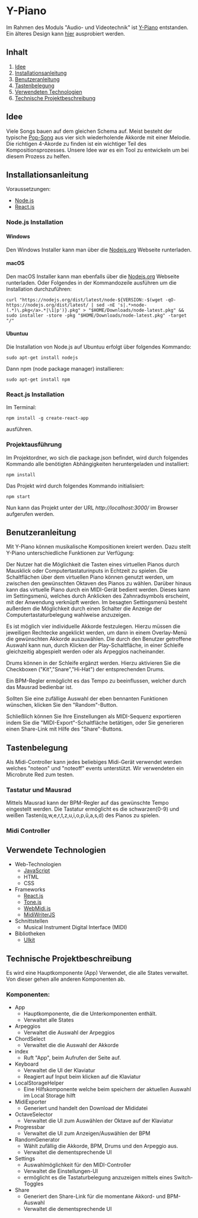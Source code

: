 #  Y-Piano
Im Rahmen des Moduls "Audio- und Videotechnik" ist [Y-Piano](https://y-piano.netlify.com/) entstanden. Ein älteres Design kann [hier](https://y-piano-blue.netlify.com/) ausprobiert werden.

## Inhalt
1. [Idee](#idee)
2. [Installationsanleitung](#installationsanleitung)
3. [Benutzeranleitung](#benutzeranleitung)
4. [Tastenbelegung ](#tastenbelegung )
5. [Verwendeten Technologien](#verwendete-technologien)
6. [Technische Projektbeschreibung](#technische-projektbeschreibung)

## Idee
Viele Songs bauen auf dem gleichen Schema auf. Meist besteht der typische [Pop-Song](https://www.youtube.com/watch?v=5pidokakU4I) aus vier sich wiederholende Akkorde mit einer Melodie. 
Die richtigen 4-Akorde zu finden ist ein wichtiger Teil des Kompositionsprozesses. Unsere Idee war es ein Tool zu entwickeln um bei diesem Prozess zu helfen.

## Installationsanleitung

Voraussetzungen:
- [Node.js](https://nodejs.org/)
- [React.js](https://reactjs.org/)

### Node.js Installation

#### Windows
Den Windows Installer kann man über die [Nodejs.org](https://nodejs.org/en/download/) Webseite runterladen.

#### macOS
Den macOS Installer kann man ebenfalls über die [Nodejs.org](https://nodejs.org/en/download/) Webseite runterladen.
Oder Folgendes in der Kommandozeile ausführen um die Installation durchzuführen:
```
curl "https://nodejs.org/dist/latest/node-${VERSION:-$(wget -qO- https://nodejs.org/dist/latest/ | sed -nE 's|.*>node-(.*)\.pkg</a>.*|\1|p')}.pkg" > "$HOME/Downloads/node-latest.pkg" && sudo installer -store -pkg "$HOME/Downloads/node-latest.pkg" -target "/"
```

#### Ubuntuu
Die Installation von Node.js auf Ubuntuu erfolgt über folgendes Kommando:
```
sudo apt-get install nodejs
```
Dann npm (node package manager) installieren:
```
sudo apt-get install npm
```

### React.js Installation
Im Terminal:
```
npm install -g create-react-app
```
ausführen.

### Projektausführung
Im Projektordner, wo sich die package.json befindet, wird durch folgendes Kommando alle benötigten Abhängigkeiten heruntergeladen und installiert:
```
npm install
```

Das Projekt wird durch folgendes Kommando initialisiert:
```
npm start
```

Nun kann das Projekt unter der URL _http://localhost:3000/_ im Browser aufgerufen werden.

## Benutzeranleitung
Mit Y-Piano können musikalische Kompositionen kreiert werden. 
Dazu stellt Y-Piano unterschiedliche Funktionen zur Verfügung:

Der Nutzer hat die Möglichkeit die Tasten eines virtuellen Pianos durch Mausklick oder Computertastaturinputs in Echtzeit zu spielen. Die Schaltflächen über dem virtuellen Piano können genutzt werden, um zwischen den gewünschten Oktaven des Pianos zu wählen.
Darüber hinaus kann das virtuelle Piano durch ein MIDI-Gerät bedient werden. Dieses kann im Settingsmenü, welches durch Anklicken des Zahnradsymbols erscheint, mit der Anwendung verknüpft werden.
Im besagten Settingsmenü besteht außerdem die Möglichkeit durch einen Schalter die Anzeige der Computertastaturbelegung wahlweise anzuzeigen. 

Es ist möglich vier individuelle Akkorde festzulegen. Hierzu müssen die jeweiligen Rechtecke angeklickt werden, um dann in einem Overlay-Menü die gewünschten Akkorde auszuwählen.
Die durch den Benutzer getroffene Auswahl kann nun, durch Klicken der Play-Schaltfläche, in einer Schleife gleichzeitig abgespielt werden oder als Arpeggios nacheinander.

Drums können in der Schleife ergänzt werden. Hierzu aktivieren Sie die Checkboxen ("Kit","Snare","Hi-Hat") der entsprechenden Drums.

Ein BPM-Regler ermöglicht es das Tempo zu beeinflussen, welcher durch das Mausrad bedienbar ist.

Sollten Sie eine zufällige Auswahl der eben bennanten Funktionen wünschen, klicken Sie den "Random"-Button.

Schließlich können Sie Ihre Einstellungen als MIDI-Sequenz exportieren indem Sie die "MIDI-Export"-Schaltfläche betätigen, oder Sie generieren einen Share-Link mit Hilfe des "Share"-Buttons. 
## Tastenbelegung 
Als Midi-Controller kann jedes beliebiges Midi-Gerät verwendet werden welches "noteon" und "noteoff" events unterstützt. Wir verwendeten ein Microbrute Red zum testen.
### Tastatur und Mausrad
Mittels Mausrad kann der BPM-Regler auf das gewünschte Tempo eingestellt werden.
Die Tastatur ermöglicht es die schwarzen(0-9) und weißen Tasten(q,w,e,r,t,z,u,i,o,p,ü,a,s,d) des Pianos zu spielen.
### Midi Controller
## Verwendete Technologien
- Web-Technologien
	 - [JavaScript](https://www.javascript.com/)
	 - HTML
	 - CSS
 - Frameworks
	 - [React.js](https://reactjs.org/)
	 - [Tone.js](https://tonejs.github.io/)
	 - [WebMidi.js](http://djipco.github.io/webmidi/latest/classes/WebMidi.html)
	 - [MidiWriterJS](https://www.npmjs.com/package/midi-writer-js)
 - Schnittstellen
	 - Musical Instrument Digital Interface (MIDI)
 - Bibliotheken
	 - [UIkit](https://getuikit.com/)

## Technische Projektbeschreibung
Es wird eine Hauptkomponente (App) Verwendet, die alle States verwaltet. Von dieser gehen alle anderen Komponenten ab.
### Komponenten:
 - App
	 - Hauptkomponente, die die Unterkomponenten enthält.
	 - Verwaltet alle States
 - Arpeggios
	 - Verwaltet die Auswahl der Arpeggios
 - ChordSelect
	 - Verwaltet die die Auswahl der Akkorde
 - index
	 - Ruft "App", beim Aufrufen der Seite auf.
 - Keyboard
	 - Verwaltet die UI der Klaviatur
	 - Reagiert auf Input beim klicken auf die Klaviatur
 - LocalStorageHelper
	 - Eine Hilfskomponente welche beim speichern der aktuellen Auswahl im Local Storage hilft
 - MidiExporter
	 - Generiert und handelt den Download der Mididatei
 - OctaveSelector
	 - Verwaltet die UI zum Auswählen der Oktave auf der Klaviatur
 - Progressbar
	 - Verwaltet die UI zum Anzeigen/Auswählen der BPM
 - RandomGenerator
	 - Wählt zufällig die Akkorde, BPM, Drums und den Arpeggio aus.
	 - Verwaltet die dementsprechende UI
 - Settings
	 - Auswahlmöglichkeit für den MIDI-Controller
	 - Verwaltet die Einstellungen-UI 
	 - ermöglicht es die Tastaturbelegung anzuzeigen mittels eines Switch-Toggles
 - Share
	 - Generiert den Share-Link für die momentane Akkord- und BPM-Auswahl
	 - Verwaltet die dementsprechende UI

